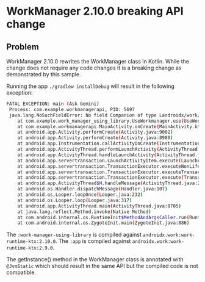 # WorkManager 2.10.0 breaking API change

## Problem
WorkManager 2.10.0 rewrites the WorkManager class in Kotlin. While the change does not require any code changes it is a breaking change as demonstrated by this sample.

Running the app `./gradlew installDebug` will result in the following exception:
```bash
FATAL EXCEPTION: main (Ask Gemini)
 Process: com.example.workmanagerapi, PID: 5697
 java.lang.NoSuchFieldError: No field Companion of type Landroidx/work/WorkManager$Companion; in class Landroidx/work/WorkManager; or its superclasses (declaration of 'androidx.work.WorkManager' appears in /data/app/~~lXaMPfHlH6UF25BlMc9JWw==/com.example.workmanagerapi-hAkDqnriSeQp7f5LKMu42Q==/base.apk!classes6.dex)
 	at com.example.work_manager_using_library.UseWorkmanager.use(UseWorkmanager.kt:9)
 	at com.example.workmanagerapi.MainActivity.onCreate(MainActivity.kt:31)
 	at android.app.Activity.performCreate(Activity.java:9002)
 	at android.app.Activity.performCreate(Activity.java:8980)
 	at android.app.Instrumentation.callActivityOnCreate(Instrumentation.java:1526)
 	at android.app.ActivityThread.performLaunchActivity(ActivityThread.java:4030)
 	at android.app.ActivityThread.handleLaunchActivity(ActivityThread.java:4235)
 	at android.app.servertransaction.LaunchActivityItem.execute(LaunchActivityItem.java:112)
 	at android.app.servertransaction.TransactionExecutor.executeNonLifecycleItem(TransactionExecutor.java:174)
 	at android.app.servertransaction.TransactionExecutor.executeTransactionItems(TransactionExecutor.java:109)
 	at android.app.servertransaction.TransactionExecutor.execute(TransactionExecutor.java:81)
 	at android.app.ActivityThread$H.handleMessage(ActivityThread.java:2636)
 	at android.os.Handler.dispatchMessage(Handler.java:107)
 	at android.os.Looper.loopOnce(Looper.java:232)
 	at android.os.Looper.loop(Looper.java:317)
 	at android.app.ActivityThread.main(ActivityThread.java:8705)
 	at java.lang.reflect.Method.invoke(Native Method)
 	at com.android.internal.os.RuntimeInit$MethodAndArgsCaller.run(RuntimeInit.java:580)
 	at com.android.internal.os.ZygoteInit.main(ZygoteInit.java:886)
```

The `:work-manager-using-library` is compiled against `androidx.work:work-runtime-ktx:2.10.0`.
The `:app` is compiled against `androidx.work:work-runtime-ktx:2.9.0`.

The getInstance() method in the WorkManager class is annotated with `@JvmStatic` which should result in the same API but the compiled code is not compatible.
